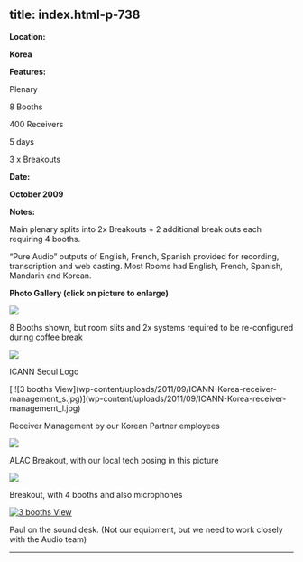  title: index.html-p-738
----------------------------------------------------------

**Location:**

**Korea**

**Features:**

Plenary

8 Booths

400 Receivers

5 days

3 x Breakouts

**Date:**

**October 2009**

**Notes:**

Main plenary splits into 2x Breakouts + 2 additional break outs each requiring 4 booths.

&ldquo;Pure Audio&rdquo; outputs of English, French, Spanish provided for recording, transcription and web casting. Most Rooms had English, French, Spanish, Mandarin and Korean.

**Photo Gallery (click on picture to enlarge)**

[ ![ ](wp-content/uploads/2011/09/ICANN-Korea-8booths_s.jpg)](wp-content/uploads/2011/09/ICANN-Korea-8booths_l.jpg)

8 Booths shown, but room slits and 2x systems required to be re-configured during coffee break

[ ![  ](wp-content/uploads/2011/09/ICANN-Korea-logo_s.jpg)](wp-content/uploads/2011/09/ICANN-Korea-logo_l.jpg)

ICANN Seoul Logo

[ ![3 booths View](wp-content/uploads/2011/09/ICANN-Korea-receiver- management_s.jpg)](wp-content/uploads/2011/09/ICANN-Korea-receiver- management_l.jpg)

Receiver Management by our Korean Partner employees

[ ![ ](wp-content/uploads/2011/09/ICANN-Korea-ALAC-breakout_s.jpg)](wp-content/uploads/2011/09/ICANN-Korea-ALAC-breakout_l.jpg)

ALAC Breakout, with our local tech posing in this picture

[ ![  ](wp-content/uploads/2011/09/ICANN-Korea-breakout_s.jpg)](wp-content/uploads/2011/09/ICANN-Korea-breakout_l.jpg)

Breakout, with 4 booths and also microphones

[ ![3 booths View](wp-content/uploads/2011/09/ICANN-Korea-audio-desk_s.jpg )](wp-content/uploads/2011/09/ICANN-Korea-audio-desk_l.jpg)

Paul on the sound desk. (Not our equipment, but we need to work closely with the Audio team)




----------------------------------------------------------
